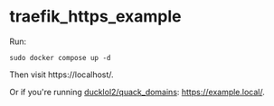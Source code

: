 # traefik_https_example

Run:

```
sudo docker compose up -d
```

Then visit https://localhost/.

Or if you're running [ducklol2/quack_domains](https://github.com/ducklol2/quack_domains): https://example.local/.
